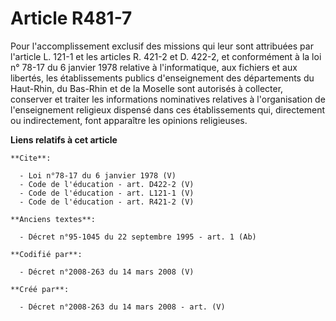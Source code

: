 # Article R481-7

Pour l'accomplissement exclusif des missions qui leur sont attribuées par l'article L. 121-1 et les articles R. 421-2 et D.
422-2, et conformément à la loi n° 78-17 du 6 janvier 1978 relative à l'informatique, aux fichiers et aux libertés, les
établissements publics d'enseignement des départements du Haut-Rhin, du Bas-Rhin et de la Moselle sont autorisés à collecter,
conserver et traiter les informations nominatives relatives à l'organisation de l'enseignement religieux dispensé dans ces
établissements qui, directement ou indirectement, font apparaître les opinions religieuses.

**Liens relatifs à cet article**

	**Cite**:

	  - Loi n°78-17 du 6 janvier 1978 (V)
	  - Code de l'éducation - art. D422-2 (V)
	  - Code de l'éducation - art. L121-1 (V)
	  - Code de l'éducation - art. R421-2 (V)

	**Anciens textes**:

	  - Décret n°95-1045 du 22 septembre 1995 - art. 1 (Ab)

	**Codifié par**:

	  - Décret n°2008-263 du 14 mars 2008 (V)

	**Créé par**:

	  - Décret n°2008-263 du 14 mars 2008 - art. (V)
